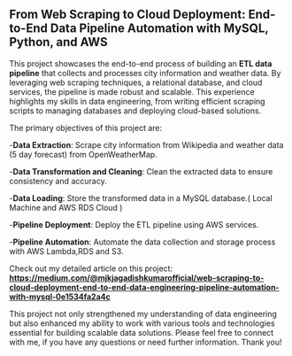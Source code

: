 ## From Web Scraping to Cloud Deployment: End-to-End Data Pipeline Automation with MySQL, Python, and AWS

This project showcases the end-to-end process of building an **ETL data pipeline** that collects and processes city information and weather data. 
By leveraging web scraping techniques, a relational database, and cloud services, the pipeline is made robust and scalable. 
This experience highlights my skills in data engineering, from writing efficient scraping scripts to managing databases and deploying cloud-based solutions.

The primary objectives of this project are:

-**Data Extraction**: Scrape city information from Wikipedia and weather data (5 day forecast) from OpenWeatherMap.

-**Data Transformation and Cleaning**: Clean the extracted data to ensure consistency and accuracy.

-**Data Loading**: Store the transformed data in a MySQL database.( Local Machine and AWS RDS Cloud ) 

-**Pipeline Deployment**: Deploy the ETL pipeline using AWS services.

-**Pipeline Automation**: Automate the data collection and storage process with AWS Lambda,RDS and S3.

Check out my detailed article on this project:
**https://medium.com/@mjkjagadishkumarofficial/web-scraping-to-cloud-deployment-end-to-end-data-engineering-pipeline-automation-with-mysql-0e1534fa2a4c**

This project not only strengthened my understanding of data engineering but also enhanced my ability to work with various tools and technologies essential for building scalable data solutions. 
Please feel free to connect with me, if you have any questions or need further information.
Thank you!
